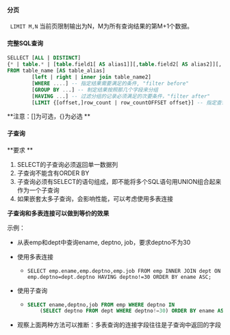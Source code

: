 #### 分页

` LIMIT M,N` 当前页限制输出为N，M为所有查询结果的第M+1个数据。



#### 完整SQL查询

```sql
SELLECT [ALL | DISTINCT] 
{* | table.* | [table.field1[ AS alias1]][,table.field2[ AS alias2]][,...]}
FROM table_name [AS table_alias]
		[left | right | inner join table_name2]
		[WHERE ....] -- 指定结果需要满足的条件, "filter before"
		[GROUP BY ...] -- 制定结果按照那几个字段来分组
		[HAVING ...] -- 过滤分组的记录必须满足的次要条件，"filter after"
		[LIMIT {[offset,]row_count | row_countOFFSET offset}] -- 指定查询的记录从哪条到哪条
```

**注意：[]为可选，{}为必选 **



#### 子查询

**要求 **

1. SELECT的子查询必须返回单一数据列
2. 子查询不能含有ORDER BY
3. 子查询必须有SELECT的语句组成，即不能将多个SQL语句用UNION组合起来作为一个子查询
4. 如果嵌套太多子查询，会影响性能，可以考虑使用多表连接



**子查询和多表连接可以做到等价的效果**

示例：

* 从表emp和dept中查询ename, deptno, job，要求deptno不为30

* 使用多表连接

  * `SELECT emp.ename,emp.deptno,emp.job FROM emp INNER JOIN dept ON emp.deptno=dept.deptno HAVING deptno!=30 ORDER BY ename ASC;`

* 使用子查询

  * ```sql
    SELECT ename,deptno,job FROM emp WHERE deptno IN
    	(SELECT deptno FROM dept WHERE deptno!=30) ORDER BY ename ASC;
    ```

* 观察上面两种方法可以推断：多表查询的连接字段往往是子查询中返回的字段